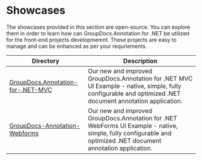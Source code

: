 # Showcases

The showcases provided in this section are open-source. You can explore them in order to learn how can GroupDocs.Annotation for .NET be utilized for the front-end projects developmemnt. These projects are easy to manage and can be enhanced as per your requriements.

Directory | Description
--------- | -----------
[GroupDocs.Annotation-for-.NET-MVC](https://github.com/groupdocs-annotation/GroupDocs.Annotation-for-.NET-MVC)  | Our new and improved GroupDocs.Annotation for .NET MVC UI Example - native, simple, fully configurable and optimized .NET document annotation application.
[GroupDocs-Annotation-Webforms](https://github.com/groupdocs-annotation/GroupDocs.Annotation-for-.NET-WebForms)  | Our new and improved GroupDocs.Annotation for .NET WebForms UI Example - native, simple, fully configurable and optimized .NET document annotation application.
